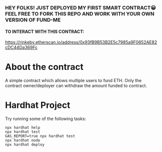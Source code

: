 ### HEY FOLKS! JUST DEPLOYED MY FIRST SMART CONTRACT😀 FEEL FREE TO FORK THIS REPO AND WORK WITH YOUR OWN VERSION OF FUND-ME

#### TO INTERACT WITH THIS CONTRACT:
https://rinkeby.etherscan.io/address/0x93fB9B53B2E5c7985a9F0652AE82cDC44Da369Fc

# About the contract

A simple contract which allows multiple users to fund ETH. Only the contract owner/deployer can withdraw the amount funded to contract.

# Hardhat Project

Try running some of the following tasks:

```shell
npx hardhat help
npx hardhat test
GAS_REPORT=true npx hardhat test
npx hardhat node
npx hardhat deploy
```
